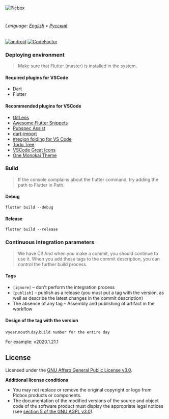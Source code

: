 ![Picbox](https://user-images.githubusercontent.com/25152332/79056633-36209b80-7c61-11ea-9e75-07acb2f84444.png)

#
###### Language: [English](https://github.com/oneLab-Projects/picbox/blob/master/README.md) • [Русский](https://github.com/oneLab-Projects/picbox/blob/master/README-ru.md)
[![android](https://github.com/oneLab-Projects/picbox/workflows/android/badge.svg)](https://github.com/oneLab-Projects/picbox/actions)
[![CodeFactor](https://www.codefactor.io/repository/github/onelab-projects/picbox/badge)](https://www.codefactor.io/repository/github/onelab-projects/picbox)

### Deploying environment

> Make sure that Flutter (master) is installed in the system.

#### Required plugins for VSCode

- Dart
- Flutter

#### Recommended plugins for VSCode

- [GitLens](https://marketplace.visualstudio.com/items?itemName=eamodio.gitlens)
- [Awesome Flutter Snippets](https://marketplace.visualstudio.com/items?itemName=Nash.awesome-flutter-snippets)
- [Pubspec Assist](https://marketplace.visualstudio.com/items?itemName=jeroen-meijer.pubspec-assist)
- [dart-import](https://marketplace.visualstudio.com/items?itemName=luanpotter.dart-import)
- [#region folding for VS Code](https://marketplace.visualstudio.com/items?itemName=maptz.regionfolder)
- [Todo Tree](https://marketplace.visualstudio.com/items?itemName=Gruntfuggly.todo-tree)
- [VSCode Great Icons](https://marketplace.visualstudio.com/items?itemName=emmanuelbeziat.vscode-great-icons)
- [One Monokai Theme](https://marketplace.visualstudio.com/items?itemName=azemoh.one-monokai)

### Build

> If the console complains about the flutter command, try adding the path to Flutter in Path.

#### Debug

```shell
flutter build --debug
```

#### Release

```shell
flutter build --release
```

### Continuous integration parameters

> We have CI! And when you make a commit, you should continue to use it.
> When you add these tags to the commit description, you can control the further build process.

#### Tags

- `[ignore]` – don't perform the integration process
- `[publish]` – publish as a release (you must put a tag with the version, as well as describe the latest changes in the commit description)
- The absence of any tag – Assembly and publishing of artifact in the workflow

#### Design of the tag with the version

v`year`.`mouth`.`day`.`build number for the entire day`

For example: v2020.1.21.1

## License

Licensed under the [GNU Affero General Public License v3.0](https://github.com/oneLab-Projects/picbox/blob/master/LICENSE).

**Additional license conditions**

* You may not replace or remove the original copyright or logo from Picbox products or components.
* The documentation of the modified versions of the source and object code of the software product must display the appropriate legal notices (see [section 5 of the GNU AGPL v3.0](https://github.com/oneLab-Projects/picbox/blob/master/LICENSE#L196)).
